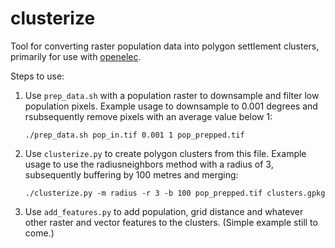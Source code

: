 # clusterize

Tool for converting raster population data into polygon settlement clusters, primarily for use with [openelec](https://github.com/carderne/openelec).

Steps to use:
1. Use `prep_data.sh` with a population raster to downsample and filter low population pixels.
Example usage to downsample to 0.001 degrees and rsubsequently remove pixels with an average value below 1:
    ```
    ./prep_data.sh pop_in.tif 0.001 1 pop_prepped.tif
    ```

2. Use `clusterize.py` to create polygon clusters from this file.
Example usage to use the radiusneighbors method with a radius of 3, subsequently buffering by 100 metres and merging:
    ```
    ./clusterize.py -m radius -r 3 -b 100 pop_prepped.tif clusters.gpkg
    ```

3. Use `add_features.py` to add population, grid distance and whatever other raster and vector features to the clusters.
(Simple example still to come.)

